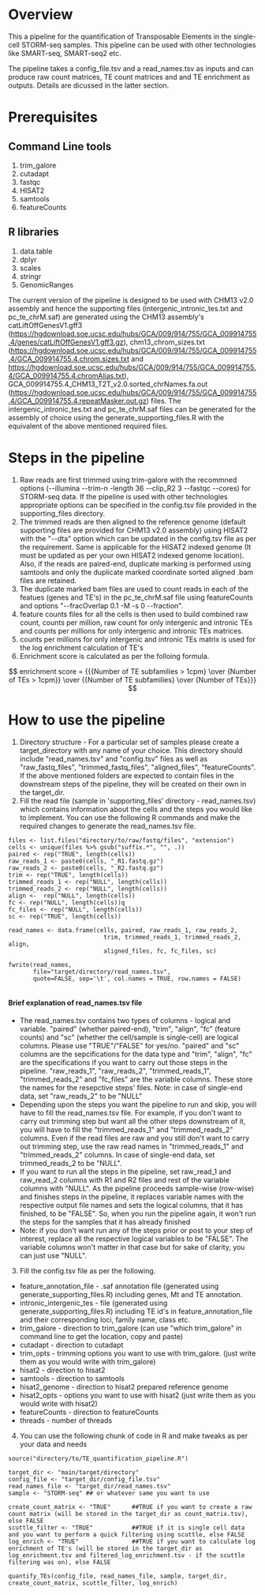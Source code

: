 # Overview

This a pipeline for the quantification of Transposable Elements in the single-cell STORM-seq samples. This pipeline can be used with other technologies like SMART-seq, SMART-seq2 etc. 

The pipeline takes a config_file.tsv and a read_names.tsv as inputs and can produce raw count matrices, TE count matrices and and TE enrichment as outputs. Details are dicussed in the latter section. 

# Prerequisites

## Command Line tools

1) trim_galore
2) cutadapt
3) fastqc
4) HISAT2
5) samtools
6) featureCounts

## R libraries

1) data.table
2) dplyr
3) scales
4) stringr
5) GenomicRanges

The current version of the pipeline is designed to be used with CHM13 v2.0 assembly and hence the supporting files (intergenic_intronic_tes.txt and pc_te_chrM.saf) are generated using the CHM13 assembly's catLiftOffGenesV1.gff3 (https://hgdownload.soe.ucsc.edu/hubs/GCA/009/914/755/GCA_009914755.4/genes/catLiftOffGenesV1.gff3.gz), chm13_chrom_sizes.txt (https://hgdownload.soe.ucsc.edu/hubs/GCA/009/914/755/GCA_009914755.4/GCA_009914755.4.chrom.sizes.txt and https://hgdownload.soe.ucsc.edu/hubs/GCA/009/914/755/GCA_009914755.4/GCA_009914755.4.chromAlias.txt), GCA_009914755.4_CHM13_T2T_v2.0.sorted_chrNames.fa.out (https://hgdownload.soe.ucsc.edu/hubs/GCA/009/914/755/GCA_009914755.4/GCA_009914755.4.repeatMasker.out.gz) files. The intergenic_intronic_tes.txt and pc_te_chrM.saf files can be generated for the assembly of choice using the generate_supporting_files.R with the equivalent of the above mentioned required files. 

# Steps in the pipeline

1) Raw reads are first trimmed using trim-galore with the recommned options (--illumina --trim-n -length 36 --clip_R2 3 --fastqc --cores) for STORM-seq data. If the pipeline is used with other technologies appropriate options can be specified in the config.tsv file provided in the supporting_files directory. 
2) The trimmed reads are then aligned to the reference genome (default supporting files are provided for CHM13 v2.0 assembly) using HISAT2 with the "--dta" option which can be updated in the config.tsv file as per the requirement. Same is applicable for the HISAT2 indexed genome (It must be updated as per your own HISAT2 indexed genome location). Also, if the reads are paired-end, duplicate marking is performed using samtools and only the duplicate marked coordinate sorted aligned .bam files are retained.
3) The duplicate marked bam files are used to count reads in each of the featues (genes and TE's) in the pc_te_chrM.saf file using featureCounts and options "--fracOverlap 0.1 -M -s 0 --fraction". 
4) feature counts files for all the cells is then used to build combined raw count, counts per million, raw count for only intergenic and intronic TEs and counts per millions for only intergenic and intronic TEs matrices. 
5) counts per millions for only intergenic and intronic TEs matrix is used for the log enrichment calculation of TE's
6) Enrichment score is calculated as per the folloing formula.

$$ enrichment score = {{{Number of TE subfamilies > 1cpm} \over {Number of TEs > 1cpm}} \over {{Number of TE subfamilies} \over {Number of TEs}}} $$

# How to use the pipeline

1) Directory structure - For a particular set of samples please create a target_directory with any name of your choice. This directory should include "read_names.tsv" and "config.tsv" files as well as "raw_fastq_files", "trimmed_fastq_files", "aligned_files", "featureCounts". If the above mentioned folders are expected to contain files in the downstream steps of the pipeline, they will be created on their own in the target_dir.
2) Fill the read file (sample in 'supporting_files' directory - read_names.tsv) which contains information about the cells and the steps you would like to implement. You can use the following R commands and make the required changes to generate the read_names.tsv file. 

```
files <- list.files("directory/to/raw/fastq/files", "extension")
cells <- unique(files %>% gsub("suffix.*", "", .))
paired <- rep("TRUE", length(cells))
raw_reads_1 <- paste0(cells, "_R1.fastq.gz")
raw_reads_2 <- paste0(cells, "_R2.fastq.gz")
trim <- rep("TRUE", length(cells))
trimmed_reads_1 <- rep("NULL", length(cells))
trimmed_reads_2 <- rep("NULL", length(cells))
align <-  rep("NULL", length(cells))
fc <- rep("NULL", length(cells))q
fc_files <- rep("NULL", length(cells))
sc <- rep("TRUE", length(cells))

read_names <- data.frame(cells, paired, raw_reads_1, raw_reads_2,
                           trim, trimmed_reads_1, trimmed_reads_2, align,
                           aligned_files, fc, fc_files, sc)
 
fwrite(read_names,
       file="target/directory/read_names.tsv",
       quote=FALSE, sep='\t', col.names = TRUE, row.names = FALSE)
       
```

#### Brief explanation of read_names.tsv file

* The read_names.tsv contains two types of columns - logical and variable. "paired" (whether paired-end), "trim", "align", "fc" (feature counts) and "sc" (whether the cell/sample is single-cell) are logical columns. Please use "TRUE"/"FALSE" for yes/no. "paired" and "sc" columns are the sepcifications for the data type and "trim", "align", "fc" are the specifications if you want to carry out those steps in the pipeline. "raw_reads_1", "raw_reads_2", "trimmed_reads_1", "trimmed_reads_2" and "fc_files" are the variable columns. These store the names for the resepctive steps' files. Note: in case of single-end data, set "raw_reads_2" to be "NULL"
* Depending upon the steps you want the pipeline to run and skip, you will have to fill the read_names.tsv file. For example, if you don't want to carry out trimming step but want all the other steps downstream of it, you will have to fill the "trimmed_reads_1" and "trimmed_reads_2" columns. Even if the read files are raw and you still don't want to carry out trimming step, use the raw read names in "trimmed_reads_1" and "trimmed_reads_2" columns. In case of single-end data, set trimmed_reads_2 to be "NULL".
* If you want to run all the steps in the pipeline, set raw_read_1 and raw_read_2 columns with R1 and R2 files and rest of the variable columns with "NULL". As the pipeline proceeds sample-wise (row-wise) and finishes steps in the pipeline, it replaces variable names with the respective output file names and sets the logical columns, that it has finished, to be "FALSE". So, when you run the pipeline again, it won't run the steps for the samples that it has already finished
* Note: if you don't want run any of the steps prior or post to your step of interest, replace all the respective logical variables to be "FALSE". The variable columns won't matter in that case but for sake of clarity, you can just use "NULL".


3) Fill the config.tsv file as per the following.
*   feature_annotation_file - .saf annotation file (generated using generate_supporting_files.R) including genes, Mt and TE annotation.
*   intronic_intergenic_tes - file (generated using generate_supporting_files.R) including TE id's in feature_annotation_file and their corresponding loci, family name, class etc.
*   trim_galore - direction to trim_galore (can use "which trim_galore" in command line to get the location, copy and paste)
*   cutadapt - direction to cutadapt
*   trim_opts - trimming options you want to use with trim_galore. (just write them as you would write with trim_galore)
*   hisat2 - direction to hisat2
*   samtools - direction to samtools
*   hisat2_genome - direction to hisat2 prepared reference genome
*   hisat2_opts - options you want to use with hisat2 (just write them as you would write with hisat2)
*   featureCounts - direction to featureCounts
*   threads - number of threads

4) You can use the following chunk of code in R and make tweaks as per your data and needs

```
source("directory/to/TE_quantification_pipeline.R")

target_dir <- "main/target/directory"
config_file <- "target_dir/config_file.tsv"
read_names_file <- "target_dir/read_names.tsv"
sample <- "STORM-seq" ## or whatever same you want to use

create_count_matrix <- "TRUE"      ##TRUE if you want to create a raw count matrix (will be stored in the target_dir as count_matrix.tsv), else FALSE
scuttle_filter <- "TRUE"           ##TRUE if it is single cell data and you want to perform a quick filtering using scuttle, else FALSE 
log_enrich <- "TRUE"               ##TRUE if you want to calculate log enrichment of TE's (will be stored in the target_dir as log_enrichment.tsv and filtered_log_enrichment.tsv - if the scuttle filtering was on), else FALSE 

quantify_TEs(config_file, read_names_file, sample, target_dir, create_count_matrix, scuttle_filter, log_enrich)

```

